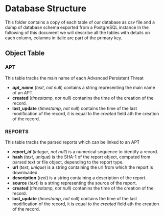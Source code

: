 # Database Structure
This folder contains a copy of each table of our database as csv file and a dump of database schema exported from a PostgreSQL instance
In the following of this document we will describe all the tables with details on each column, columns in italic are part of the primary key.

## Object Table
### APT
This table tracks the main name of each Advanced Persistent Threat
- ***apt_name*** (*text*, *not null*) contains a string representing the main name of an APT.
- **created** (*timestamp*, *not null*) contanins the time of the creation of the record.
- **last_update** (*timestamp*, *not null*) contains the time of the last modification of the record, it is equal to the *created* field ath the creation of the record.

### REPORTS
This table tracks the parsed reports which can be linked to an APT
- ***report_id*** (*integer*, *not null*) is a numerical sequence to identify a record.
- **hash** (*text*, *unique*) is the SHA-1 of the report object, computed from parsed text or file object, depending to the report type.
- **url** (*text*, *unique*) is a string containing the url from which the report is downloaded.
- **description** (*text*) is a string containing a description of the report.
- **source** (*text*) is a string representing the source of the report.
- **created** (*timestamp*, *not null*) contanins the time of the creation of the record.
- **last_update** (*timestamp*, *not null*) contains the time of the last modification of the record, it is equal to the *created* field ath the creation of the record.
